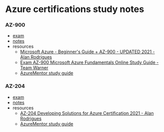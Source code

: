 # Azure certifications study notes

### AZ-900
- [exam](https://docs.microsoft.com/en-us/learn/certifications/exams/az-900)
- [notes](https://github.com/ruthrootz/azure-certifications-study-notes/blob/main/az-900)
- resources
    - [Microsoft Azure - Beginner's Guide + AZ-900 - UPDATED 2021 - Alan Rodrigues](https://www.udemy.com/course/microsoft-azure-beginners-guide/)
    - [Exam AZ-900 Microsoft Azure Fundamentals Online Study Guide - Team Warner](https://www.youtube.com/playlist?list=PLYGZ9Q0oTOHfsI-3IAhvyc09ssPDfoePv)
    - [AzureMentor study guide](https://github.com/AzureMentor/Azure-AZ-900-Study-Guide)

### AZ-204
- [exam](https://docs.microsoft.com/en-us/learn/certifications/azure-developer/)
- [notes](https://github.com/ruthrootz/azure-certifications-study-notes/blob/main/az-204)
- resources
    - [AZ-204 Developing Solutions for Azure Certification 2021 - Alan Rodrigues](https://www.udemy.com/course/exam-microsoft-azure-dev/)
    - [AzureMentor study guide](https://github.com/AzureMentor/Azure-AZ-204-Study-Guide)
